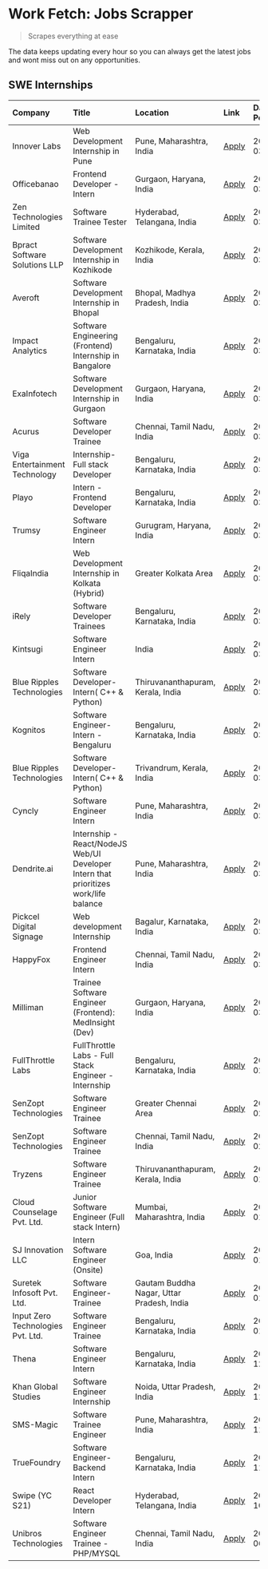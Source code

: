 # Work Fetch: Jobs Scrapper
> Scrapes everything at ease

The data keeps updating every hour so you can always get the latest jobs and wont miss out on any opportunities.

## SWE Internships
<!--START_SECTION:workfetch-->
| Company                           | Title                                                                                | Location                                  | Link                                                                                                                                                                                                                                                                                              | Date Posted   |
|:----------------------------------|:-------------------------------------------------------------------------------------|:------------------------------------------|:--------------------------------------------------------------------------------------------------------------------------------------------------------------------------------------------------------------------------------------------------------------------------------------------------|:--------------|
| Innover Labs                      | Web Development Internship in Pune                                                   | Pune, Maharashtra, India                  | [Apply](https://in.linkedin.com/jobs/view/web-development-internship-in-pune-at-innover-labs-3875494237?position=9&pageNum=0&refId=mv8O5Oe0sTgIQppZ5q2wnQ%3D%3D&trackingId=ONIfOUS1U51JZtqdPN0Neg%3D%3D&trk=public_jobs_jserp-result_search-card)                                                 | 2024-03-28    |
| Officebanao                       | Frontend Developer - Intern                                                          | Gurgaon, Haryana, India                   | [Apply](https://in.linkedin.com/jobs/view/frontend-developer-intern-at-officebanao-3871265915?position=14&pageNum=0&refId=mv8O5Oe0sTgIQppZ5q2wnQ%3D%3D&trackingId=GI2Fd5HZB8nyq0Yu1j7d5Q%3D%3D&trk=public_jobs_jserp-result_search-card)                                                          | 2024-03-28    |
| Zen Technologies Limited          | Software Trainee Tester                                                              | Hyderabad, Telangana, India               | [Apply](https://in.linkedin.com/jobs/view/software-trainee-tester-at-zen-technologies-limited-3872036112?position=12&pageNum=0&refId=mv8O5Oe0sTgIQppZ5q2wnQ%3D%3D&trackingId=zqlo2gIRyESoptdKyBKXKQ%3D%3D&trk=public_jobs_jserp-result_search-card)                                               | 2024-03-27    |
| Bpract Software Solutions LLP     | Software Development Internship in Kozhikode                                         | Kozhikode, Kerala, India                  | [Apply](https://in.linkedin.com/jobs/view/software-development-internship-in-kozhikode-at-bpract-software-solutions-llp-3874054300?position=21&pageNum=0&refId=mv8O5Oe0sTgIQppZ5q2wnQ%3D%3D&trackingId=TiIZ4lNdezfEpM171jIcZg%3D%3D&trk=public_jobs_jserp-result_search-card)                     | 2024-03-27    |
| Averoft                           | Software Development Internship in Bhopal                                            | Bhopal, Madhya Pradesh, India             | [Apply](https://in.linkedin.com/jobs/view/software-development-internship-in-bhopal-at-averoft-3874051550?position=45&pageNum=0&refId=mv8O5Oe0sTgIQppZ5q2wnQ%3D%3D&trackingId=0SDpd44cfKP7Ybt4w0p1dw%3D%3D&trk=public_jobs_jserp-result_search-card)                                              | 2024-03-27    |
| Impact Analytics                  | Software Engineering (Frontend) Internship in Bangalore                              | Bengaluru, Karnataka, India               | [Apply](https://in.linkedin.com/jobs/view/software-engineering-frontend-internship-in-bangalore-at-impact-analytics-3872535077?position=5&pageNum=0&refId=mv8O5Oe0sTgIQppZ5q2wnQ%3D%3D&trackingId=K3ULwnXkiBYEwl4FxHJTMg%3D%3D&trk=public_jobs_jserp-result_search-card)                          | 2024-03-26    |
| ExaInfotech                       | Software Development Internship in Gurgaon                                           | Gurgaon, Haryana, India                   | [Apply](https://in.linkedin.com/jobs/view/software-development-internship-in-gurgaon-at-exainfotech-3872534185?position=18&pageNum=0&refId=mv8O5Oe0sTgIQppZ5q2wnQ%3D%3D&trackingId=gjAPkKkdbExah806rc8OlA%3D%3D&trk=public_jobs_jserp-result_search-card)                                         | 2024-03-26    |
| Acurus                            | Software Developer Trainee                                                           | Chennai, Tamil Nadu, India                | [Apply](https://in.linkedin.com/jobs/view/software-developer-trainee-at-acurus-3871400616?position=25&pageNum=0&refId=mv8O5Oe0sTgIQppZ5q2wnQ%3D%3D&trackingId=L4CfoG0R3T2pzX8M%2Fyyz1g%3D%3D&trk=public_jobs_jserp-result_search-card)                                                            | 2024-03-26    |
| Viga Entertainment Technology     | Internship-Full stack Developer                                                      | Bengaluru, Karnataka, India               | [Apply](https://in.linkedin.com/jobs/view/internship-full-stack-developer-at-viga-entertainment-technology-3870669789?position=36&pageNum=0&refId=mv8O5Oe0sTgIQppZ5q2wnQ%3D%3D&trackingId=4RrMd5Jvf28OpkAxQZcL%2Fg%3D%3D&trk=public_jobs_jserp-result_search-card)                                | 2024-03-25    |
| Playo                             | Intern - Frontend Developer                                                          | Bengaluru, Karnataka, India               | [Apply](https://in.linkedin.com/jobs/view/intern-frontend-developer-at-playo-3864131172?position=7&pageNum=0&refId=mv8O5Oe0sTgIQppZ5q2wnQ%3D%3D&trackingId=bgDVez3vgrzcqMd6Wt4EhQ%3D%3D&trk=public_jobs_jserp-result_search-card)                                                                 | 2024-03-22    |
| Trumsy                            | Software Engineer Intern                                                             | Gurugram, Haryana, India                  | [Apply](https://in.linkedin.com/jobs/view/software-engineer-intern-at-trumsy-3864795201?position=40&pageNum=0&refId=mv8O5Oe0sTgIQppZ5q2wnQ%3D%3D&trackingId=OQJHhC6xtqUg28pvirNU4g%3D%3D&trk=public_jobs_jserp-result_search-card)                                                                | 2024-03-20    |
| FliqaIndia                        | Web Development Internship in Kolkata (Hybrid)                                       | Greater Kolkata Area                      | [Apply](https://in.linkedin.com/jobs/view/web-development-internship-in-kolkata-hybrid-at-fliqaindia-3864372048?position=37&pageNum=0&refId=mv8O5Oe0sTgIQppZ5q2wnQ%3D%3D&trackingId=P%2BBy5%2FQKDv0OwX09rDlIJQ%3D%3D&trk=public_jobs_jserp-result_search-card)                                    | 2024-03-19    |
| iRely                             | Software Developer Trainees                                                          | Bengaluru, Karnataka, India               | [Apply](https://in.linkedin.com/jobs/view/software-developer-trainees-at-irely-3860566039?position=3&pageNum=0&refId=mv8O5Oe0sTgIQppZ5q2wnQ%3D%3D&trackingId=2wGmnLutYcy3ZGEH21NHgA%3D%3D&trk=public_jobs_jserp-result_search-card)                                                               | 2024-03-18    |
| Kintsugi                          | Software Engineer Intern                                                             | India                                     | [Apply](https://in.linkedin.com/jobs/view/software-engineer-intern-at-kintsugi-3857074071?position=39&pageNum=0&refId=mv8O5Oe0sTgIQppZ5q2wnQ%3D%3D&trackingId=i9NBAcgOBhBYW4lUnk9HCw%3D%3D&trk=public_jobs_jserp-result_search-card)                                                              | 2024-03-16    |
| Blue Ripples Technologies         | Software Developer- Intern( C++ & Python)                                            | Thiruvananthapuram, Kerala, India         | [Apply](https://in.linkedin.com/jobs/view/software-developer-intern-c%2B%2B-python-at-blue-ripples-technologies-3855594494?position=19&pageNum=0&refId=mv8O5Oe0sTgIQppZ5q2wnQ%3D%3D&trackingId=Vlk%2BhWTXCybJH2EVk8dvhg%3D%3D&trk=public_jobs_jserp-result_search-card)                           | 2024-03-14    |
| Kognitos                          | Software Engineer-Intern -Bengaluru                                                  | Bengaluru, Karnataka, India               | [Apply](https://in.linkedin.com/jobs/view/software-engineer-intern-bengaluru-at-kognitos-3855361239?position=8&pageNum=0&refId=mv8O5Oe0sTgIQppZ5q2wnQ%3D%3D&trackingId=xZRS03JbNqswdtk31o%2BeoQ%3D%3D&trk=public_jobs_jserp-result_search-card)                                                   | 2024-03-13    |
| Blue Ripples Technologies         | Software Developer- Intern( C++  & Python)                                           | Trivandrum, Kerala, India                 | [Apply](https://in.linkedin.com/jobs/view/software-developer-intern-c%2B%2B-python-at-blue-ripples-technologies-3856150730?position=20&pageNum=0&refId=mv8O5Oe0sTgIQppZ5q2wnQ%3D%3D&trackingId=DPZCm3w152h6bx3U6dev2A%3D%3D&trk=public_jobs_jserp-result_search-card)                             | 2024-03-13    |
| Cyncly                            | Software Engineer Intern                                                             | Pune, Maharashtra, India                  | [Apply](https://in.linkedin.com/jobs/view/software-engineer-intern-at-cyncly-3853990178?position=22&pageNum=0&refId=mv8O5Oe0sTgIQppZ5q2wnQ%3D%3D&trackingId=2wvmtlufCJXtfTtqh0cooA%3D%3D&trk=public_jobs_jserp-result_search-card)                                                                | 2024-03-13    |
| Dendrite.ai                       | Internship - React/NodeJS Web/UI Developer Intern that prioritizes work/life balance | Pune, Maharashtra, India                  | [Apply](https://in.linkedin.com/jobs/view/internship-react-nodejs-web-ui-developer-intern-that-prioritizes-work-life-balance-at-dendrite-ai-3853583200?position=38&pageNum=0&refId=mv8O5Oe0sTgIQppZ5q2wnQ%3D%3D&trackingId=ffmNyThmOTKo0nPOLsf42w%3D%3D&trk=public_jobs_jserp-result_search-card) | 2024-03-12    |
| Pickcel Digital Signage           | Web development Internship                                                           | Bagalur, Karnataka, India                 | [Apply](https://in.linkedin.com/jobs/view/web-development-internship-at-pickcel-digital-signage-3849506118?position=52&pageNum=0&refId=mv8O5Oe0sTgIQppZ5q2wnQ%3D%3D&trackingId=HWtWnjziPF%2FvKyBRB6lYEA%3D%3D&trk=public_jobs_jserp-result_search-card)                                           | 2024-03-08    |
| HappyFox                          | Frontend Engineer Intern                                                             | Chennai, Tamil Nadu, India                | [Apply](https://in.linkedin.com/jobs/view/frontend-engineer-intern-at-happyfox-3848357951?position=47&pageNum=0&refId=mv8O5Oe0sTgIQppZ5q2wnQ%3D%3D&trackingId=yrLvAGzf4pguSQpSUPhApg%3D%3D&trk=public_jobs_jserp-result_search-card)                                                              | 2024-03-07    |
| Milliman                          | Trainee Software Engineer (Frontend): MedInsight (Dev)                               | Gurgaon, Haryana, India                   | [Apply](https://in.linkedin.com/jobs/view/trainee-software-engineer-frontend-medinsight-dev-at-milliman-3792874280?position=11&pageNum=0&refId=mv8O5Oe0sTgIQppZ5q2wnQ%3D%3D&trackingId=7h83LNP1CcGAeSrEKl84xQ%3D%3D&trk=public_jobs_jserp-result_search-card)                                     | 2024-03-01    |
| FullThrottle Labs                 | FullThrottle Labs - Full Stack Engineer - Internship                                 | Bengaluru, Karnataka, India               | [Apply](https://in.linkedin.com/jobs/view/fullthrottle-labs-full-stack-engineer-internship-at-fullthrottle-labs-3829636016?position=60&pageNum=0&refId=mv8O5Oe0sTgIQppZ5q2wnQ%3D%3D&trackingId=3vimZkk2emJM%2Bdp7hA4kOQ%3D%3D&trk=public_jobs_jserp-result_search-card)                           | 2024-02-17    |
| SenZopt Technologies              | Software Engineer Trainee                                                            | Greater Chennai Area                      | [Apply](https://in.linkedin.com/jobs/view/software-engineer-trainee-at-senzopt-technologies-3827688781?position=41&pageNum=0&refId=mv8O5Oe0sTgIQppZ5q2wnQ%3D%3D&trackingId=Gd4WpngMEeEtJljE2mi5iQ%3D%3D&trk=public_jobs_jserp-result_search-card)                                                 | 2024-02-12    |
| SenZopt Technologies              | Software Engineer Trainee                                                            | Chennai, Tamil Nadu, India                | [Apply](https://in.linkedin.com/jobs/view/software-engineer-trainee-at-senzopt-technologies-3827686880?position=56&pageNum=0&refId=mv8O5Oe0sTgIQppZ5q2wnQ%3D%3D&trackingId=rh24J8E%2Fnih1EHyTFUY8kg%3D%3D&trk=public_jobs_jserp-result_search-card)                                               | 2024-02-12    |
| Tryzens                           | Software Engineer Trainee                                                            | Thiruvananthapuram, Kerala, India         | [Apply](https://in.linkedin.com/jobs/view/software-engineer-trainee-at-tryzens-3809363491?position=43&pageNum=0&refId=mv8O5Oe0sTgIQppZ5q2wnQ%3D%3D&trackingId=JnDeknFIK0cgZco5N9PMWA%3D%3D&trk=public_jobs_jserp-result_search-card)                                                              | 2024-01-18    |
| Cloud Counselage Pvt. Ltd.        | Junior Software Engineer (Full stack Intern)                                         | Mumbai, Maharashtra, India                | [Apply](https://in.linkedin.com/jobs/view/junior-software-engineer-full-stack-intern-at-cloud-counselage-pvt-ltd-3803132814?position=31&pageNum=0&refId=mv8O5Oe0sTgIQppZ5q2wnQ%3D%3D&trackingId=G1EP4F0aICu7jiD8ueweVQ%3D%3D&trk=public_jobs_jserp-result_search-card)                            | 2024-01-11    |
| SJ Innovation LLC                 | Intern Software Engineer (Onsite)                                                    | Goa, India                                | [Apply](https://in.linkedin.com/jobs/view/intern-software-engineer-onsite-at-sj-innovation-llc-3799959011?position=46&pageNum=0&refId=mv8O5Oe0sTgIQppZ5q2wnQ%3D%3D&trackingId=7AudzccjQXJmJed3utPPGA%3D%3D&trk=public_jobs_jserp-result_search-card)                                              | 2024-01-11    |
| Suretek Infosoft Pvt. Ltd.        | Software Engineer-Trainee                                                            | Gautam Buddha Nagar, Uttar Pradesh, India | [Apply](https://in.linkedin.com/jobs/view/software-engineer-trainee-at-suretek-infosoft-pvt-ltd-3800934643?position=28&pageNum=0&refId=mv8O5Oe0sTgIQppZ5q2wnQ%3D%3D&trackingId=evTovikhdPqevqlqqcqq%2Bw%3D%3D&trk=public_jobs_jserp-result_search-card)                                           | 2024-01-09    |
| Input Zero Technologies Pvt. Ltd. | Software Engineer Trainee                                                            | Bengaluru, Karnataka, India               | [Apply](https://in.linkedin.com/jobs/view/software-engineer-trainee-at-input-zero-technologies-pvt-ltd-3800927643?position=34&pageNum=0&refId=mv8O5Oe0sTgIQppZ5q2wnQ%3D%3D&trackingId=1Hot6ZB40r9EdGYO8GXzNw%3D%3D&trk=public_jobs_jserp-result_search-card)                                      | 2024-01-09    |
| Thena                             | Software Engineer Intern                                                             | Bengaluru, Karnataka, India               | [Apply](https://in.linkedin.com/jobs/view/software-engineer-intern-at-thena-3778731751?position=23&pageNum=0&refId=mv8O5Oe0sTgIQppZ5q2wnQ%3D%3D&trackingId=7oIo%2B%2B0kbQJvOmxIQtbKfg%3D%3D&trk=public_jobs_jserp-result_search-card)                                                             | 2023-12-05    |
| Khan Global Studies               | Software Engineer Internship                                                         | Noida, Uttar Pradesh, India               | [Apply](https://in.linkedin.com/jobs/view/software-engineer-internship-at-khan-global-studies-3766942197?position=57&pageNum=0&refId=mv8O5Oe0sTgIQppZ5q2wnQ%3D%3D&trackingId=a27cogufkka3Dfg8lzI1zA%3D%3D&trk=public_jobs_jserp-result_search-card)                                               | 2023-11-27    |
| SMS-Magic                         | Software Trainee Engineer                                                            | Pune, Maharashtra, India                  | [Apply](https://in.linkedin.com/jobs/view/software-trainee-engineer-at-sms-magic-3761409781?position=33&pageNum=0&refId=mv8O5Oe0sTgIQppZ5q2wnQ%3D%3D&trackingId=%2F7h3WD6ulx%2FYNkU2IrDGNQ%3D%3D&trk=public_jobs_jserp-result_search-card)                                                        | 2023-11-16    |
| TrueFoundry                       | Software Engineer-Backend Intern                                                     | Bengaluru, Karnataka, India               | [Apply](https://in.linkedin.com/jobs/view/software-engineer-backend-intern-at-truefoundry-3779508170?position=35&pageNum=0&refId=mv8O5Oe0sTgIQppZ5q2wnQ%3D%3D&trackingId=V4PpvhtmVdcy5kP6%2FzTj%2BQ%3D%3D&trk=public_jobs_jserp-result_search-card)                                               | 2023-11-10    |
| Swipe (YC S21)                    | React Developer Intern                                                               | Hyderabad, Telangana, India               | [Apply](https://in.linkedin.com/jobs/view/react-developer-intern-at-swipe-yc-s21-3737600089?position=26&pageNum=0&refId=mv8O5Oe0sTgIQppZ5q2wnQ%3D%3D&trackingId=QIrEmg6%2FdjNTXn1D8slYNw%3D%3D&trk=public_jobs_jserp-result_search-card)                                                          | 2023-10-13    |
| Unibros Technologies              | Software Engineer Trainee - PHP/MYSQL                                                | Chennai, Tamil Nadu, India                | [Apply](https://in.linkedin.com/jobs/view/software-engineer-trainee-php-mysql-at-unibros-technologies-3656599241?position=42&pageNum=0&refId=mv8O5Oe0sTgIQppZ5q2wnQ%3D%3D&trackingId=hXoU8TgRzooEki2dVxy4zQ%3D%3D&trk=public_jobs_jserp-result_search-card)                                       | 2023-06-12    |
<!--END_SECTION:workfetch-->
